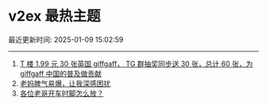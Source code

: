 # v2ex 最热主题

最近更新时间: 2025-01-09 15:02:59

--- 
1. [T 楼 1.99 元 30 张英国 giffgaff， TG 群抽奖同步送 30 张，总计 60 张，为 giffgaff 中国的普及做贡献](https://www.v2ex.com/t/1103737) 
2. [老妈脾气易爆，让我深感困扰](https://www.v2ex.com/t/1103758) 
3. [各位老哥开车时脚怎么放？](https://www.v2ex.com/t/1103779) 
